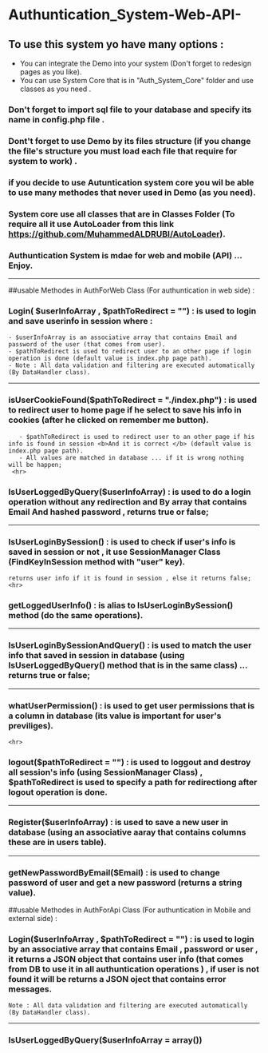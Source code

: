 # Authuntication_System-Web-API-

## To use this system yo have many options : 
- You can integrate the Demo into your system (Don't forget to redesign pages as you like).
- You can use System Core that is in "Auth_System_Core" folder and use classes as you need .

### Don't forget to import sql file to your database and specify its name in config.php file .
### Dont't forget to use Demo by its files structure (if you change the file's structure you must load each file that require for system to work) .
### if you decide to use Autuntication system core you wil be able to use many methodes that never used in Demo (as you need).
### System core use all classes that are in Classes Folder (To require all it use AutoLoader from this link https://github.com/MuhammedALDRUBI/AutoLoader).
### Authuntication System is mdae for web and mobile (API) ... Enjoy.

<hr>



##usable Methodes in AuthForWeb Class (For authuntication in web side) :

### Login( $userInfoArray , $pathToRedirect = "")  : is used to login and save userinfo in session where :
    - $userInfoArray is an associative array that contains Email and password of the user (that comes from user).
    - $pathToRedirect is used to redirect user to an other page if login operation is done (default value is index.php page path).
    - Note : All data validation and filtering are executed automatically (By DataHandler class). 
  <hr>
  
### isUserCookieFound($pathToRedirect = "./index.php") : is used to redirect user to home page if he select to save his info in cookies (after he clicked on remember me button).
       - $pathToRedirect is used to redirect user to an other page if his info is found in session <b>And it is correct </b> (default value is index.php page path).
       - All values are matched in database ... if it is wrong nothing will be happen;
     <hr>
     
### IsUserLoggedByQuery($userInfoArray) : is used to do a login operation without any redirection and <b>By array that contains Email And hashed password</b> , returns     true or false;
  <hr>
  
### IsUserLoginBySession() : is used to check if user's info is saved in session or not , it use SessionManager Class (FindKeyInSession method with "user" key).
    returns user info if it is found in session , else it returns false;
    <hr>
    
### getLoggedUserInfo() : is alias to IsUserLoginBySession() method (do the same operations).
  <hr>

### IsUserLoginBySessionAndQuery() : is used to match the user info that saved in session in database (using IsUserLoggedByQuery() method that is in the same class) ... returns true or false;

  <hr>
  
### whatUserPermission() : is used to get user permissions that is a column in database (its value is important for user's previliges).
    <hr>
    
### logout($pathToRedirect = "") : is used to loggout and destroy all session's info (using SessionManager Class) , $pathToRedirect is used to specify a path for  redirectiong after logout operation is done.
  <hr>
  
### Register($userInfoArray) : is used to save a new user in database (using an associative aaray that contains columns these are in users table).

<hr>

### getNewPasswordByEmail($Email) : is used to change password of user and get a new password (returns a string value).

##usable Methodes in AuthForApi Class (For authuntication in Mobile and external side) :

### Login($userInfoArray ,  $pathToRedirect = "") : is used to login by an associative array that contains Email , password or user , it returns a JSON object that contains user info (that comes from DB to use it in all authuntication operations ) , if user is not found it will be returns a JSON oject that contains error messages.
    Note : All data validation and filtering are executed automatically (By DataHandler class). 
<hr>

### IsUserLoggedByQuery($userInfoArray = array()) 
